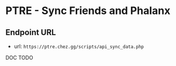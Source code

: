 # PTRE - Sync Friends and Phalanx

## Endpoint URL

- url: `https://ptre.chez.gg/scripts/api_sync_data.php`

DOC TODO
